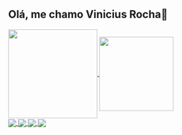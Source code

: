 ## Olá, me chamo Vinicius Rocha👋
<div style="display: inline_block;">
  <a href="https://github.com/ViniciusRock">
  <img height="180em" align="center" src="https://github-readme-stats.vercel.app/api?username=ViniciusRock&show_icons=true&theme=dracula&include_all_commits=true&count_private=true">  <img height="150em" align="center" src="https://github-readme-stats.vercel.app/api/top-langs/?username=ViniciusRock&layout=compact&langs_coun[](..\..\..\ViniciusRock)t=7&theme=dracula"><br>
  <img src="https://img.shields.io/badge/PYTHON-E34F26?style=for-the-badge&logo=python&logoColor=white" align="center">
  <img src="https://img.shields.io/badge/CSS3-1572B6?style=for-the-badge&logo=css3&logoColor=white" align="center">
  <img src="https://img.shields.io/badge/PHP-777BB4?style=for-the-badge&logo=php&logoColor=white" align="center">
  <img src="https://img.shields.io/badge/C%23-239120?style=for-the-badge&logo=c-sharp&logoColor=white" align="center">
</div>
